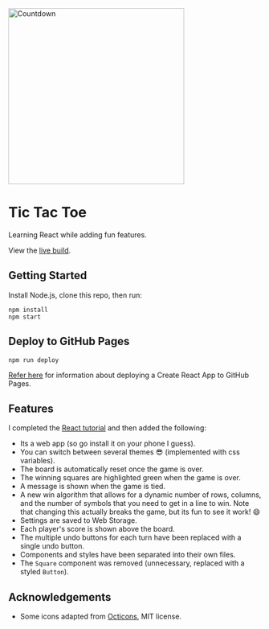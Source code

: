 <div>
  <img alt="Countdown" src="https://crazytim.github.io/tic-tac-toe/img/repo-thumbnail.jpg" width=350px />
  <br>
</div>

# Tic Tac Toe

Learning React while adding fun features.

View the [live build](https://crazytim.github.io/tic-tac-toe).

## Getting Started

Install Node.js, clone this repo, then run:

```
npm install
npm start
```

## Deploy to GitHub Pages

```
npm run deploy
```

[Refer here](https://create-react-app.dev/docs/deployment/#github-pages) for information about deploying a Create React App to GitHub Pages.

## Features

I completed the [React tutorial](https://reactjs.org/tutorial/tutorial.html) and then added the following:

- Its a web app (so go install it on your phone I guess).
- You can switch between several themes :sunglasses: (implemented with css variables).
- The board is automatically reset once the game is over.
- The winning squares are highlighted green when the game is over.
- A message is shown when the game is tied.
- A new win algorithm that allows for a dynamic number of rows, columns, and the number of symbols that you need to get in a line to win. Note that changing this actually breaks the game, but its fun to see it work! :smile:
- Settings are saved to Web Storage.
- Each player's score is shown above the board.
- The multiple undo buttons for each turn have been replaced with a single undo button.
- Components and styles have been separated into their own files.
- The `Square` component was removed (unnecessary, replaced with a styled `Button`).


## Acknowledgements
- Some icons adapted from [Octicons](https://github.com/primer/octicons), MIT license.
